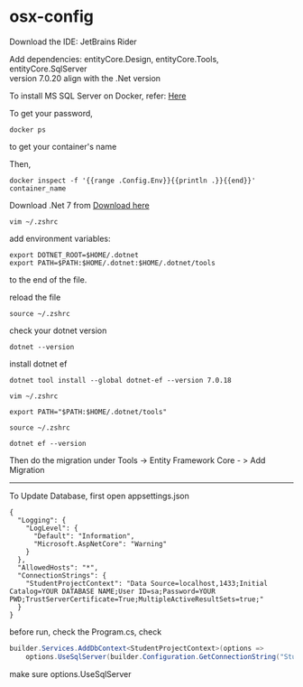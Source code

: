 # osx-config

Download the IDE: JetBrains Rider   

Add dependencies: entityCore.Design, entityCore.Tools, entityCore.SqlServer       
version 7.0.20 align with the .Net version

To install MS SQL Server on Docker, refer: [Here](https://builtin.com/software-engineering-perspectives/sql-server-management-studio-mac)

To get your password, 
```
docker ps
```
to get your container's name

Then, 
```
docker inspect -f '{{range .Config.Env}}{{println .}}{{end}}' container_name
```

Download .Net 7 from [Download here](https://download.visualstudio.microsoft.com/download/pr/ff89348c-045e-4fdc-bd6c-31b6d3940420/7f6cb1235b86ee021a6186fbd8542a1e/dotnet-sdk-7.0.410-osx-arm64.pkg)
```
vim ~/.zshrc
```

add environment variables: 
```
export DOTNET_ROOT=$HOME/.dotnet
export PATH=$PATH:$HOME/.dotnet:$HOME/.dotnet/tools
```
to the end of the file.

reload the file
```
source ~/.zshrc
```

check your dotnet version
```
dotnet --version
```

install dotnet ef
```
dotnet tool install --global dotnet-ef --version 7.0.18
```


```
vim ~/.zshrc
```

```
export PATH="$PATH:$HOME/.dotnet/tools"
```

```
source ~/.zshrc
```

```
dotnet ef --version
```


Then do the migration under Tools -> Entity Framework Core - > Add Migration


---

To Update Database, first open appsettings.json
```
{
  "Logging": {
    "LogLevel": {
      "Default": "Information",
      "Microsoft.AspNetCore": "Warning"
    }
  },
  "AllowedHosts": "*",
  "ConnectionStrings": {
    "StudentProjectContext": "Data Source=localhost,1433;Initial Catalog=YOUR DATABASE NAME;User ID=sa;Password=YOUR PWD;TrustServerCertificate=True;MultipleActiveResultSets=true;"
  }
}
```

before run, check the Program.cs, check 
```c#
builder.Services.AddDbContext<StudentProjectContext>(options =>
    options.UseSqlServer(builder.Configuration.GetConnectionString("StudentProjectContext") ?? throw new InvalidOperationException("Connection string 'StudentProjectContext' not found.")));
```
make sure options.UseSqlServer


